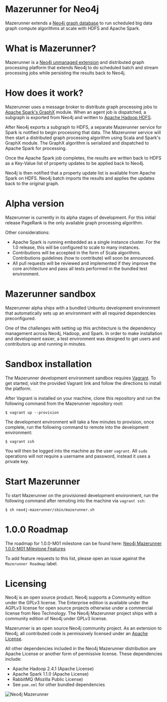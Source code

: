 Mazerunner for Neo4j
================

Mazerunner extends a [Neo4j graph database](http://www.neo4j.com) to run scheduled big data graph compute algorithms at scale with HDFS and Apache Spark.

What is Mazerunner?
================

Mazerunner is a [Neo4j unmanaged extension](http://neo4j.com/docs/stable/server-unmanaged-extensions.html) and distributed graph processing platform that extends Neo4j to do scheduled batch and stream processing jobs while persisting the results back to Neo4j.

How does it work?
================

Mazerunner uses a message broker to distribute graph processing jobs to [Apache Spark's GraphX](https://spark.apache.org/graphx/) module. When an agent job is dispatched, a subgraph is exported from Neo4j and written to [Apache Hadoop HDFS](https://hadoop.apache.org/docs/r2.4.1/hadoop-project-dist/hadoop-hdfs/HdfsUserGuide.html).

After Neo4j exports a subgraph to HDFS, a separate Mazerunner service for Spark is notified to begin processing that data. The Mazerunner service will then start a distributed graph processing algorithm using Scala and Spark's GraphX module. The GraphX algorithm is serialized and dispatched to Apache Spark for processing. 

Once the Apache Spark job completes, the results are written back to HDFS as a Key-Value list of property updates to be applied back to Neo4j.

Neo4j is then notified that a property update list is available from Apache Spark on HDFS. Neo4j batch imports the results and applies the updates back to the original graph.

Alpha version
================

Mazerunner is currently in its alpha stages of development. For this initial release PageRank is the only available graph processing algorithm.

Other considerations:

* Apache Spark is running embedded as a single instance cluster. For the 1.0 release, this will be configured to scale to many instances.
* Contributions will be accepted in the form of Scala algorithms. Contributions guidelines (how to contribute) will soon be announced.
* All pull requests will be reviewed and implemented if they improve the core architecture and pass all tests performed in the bundled test environment.

Mazerunner sandbox
================

Mazerunner alpha ships with a bundled Unbuntu development environment that automatically sets up an environment with all required dependencies preconfigured.

One of the challenges with setting up this architecture is the dependency management across Neo4j, Hadoop, and Spark. In order to make installation and development easier, a test environment was designed to get users and contributors up and running in minutes.

Sandbox installation
================

The Mazerunner development environment sandbox requires [Vagrant](https://docs.vagrantup.com/v2/getting-started/index.html). To get started, visit the provided Vagrant link and follow the directions to install the platform.

After Vagrant is installed on your machine, clone this repository and run the following command from the Mazerunner repository root:

    $ vagrant up --provision

The development environment will take a few minutes to provision, once complete, run the following command to remote into the development environment:

    $ vagrant ssh

You will then be logged into the machine as the user `vagrant`. All `sudo` operations will not require a username and password, instead it uses a private key.

Start Mazerunner
================

To start Mazerunner on the provisioned development environment, run the following command after remoting into the machine via `vagrant ssh`:

    $ sh neo4j-mazerunner/sbin/mazerunner.sh

1.0.0 Roadmap
================

The roadmap for 1.0.0-M01 milestone can be found here: [Neo4j Mazerunner 1.0.0-M01 Milestone Features](https://github.com/kbastani/neo4j-mazerunner/issues/1)

To add feature requests to this list, please open an issue against the `Mazerunner Roadmap` label.

Licensing
================

Neo4j is an open source product. Neo4j supports a Community edition under the GPLv3 license. The Enterprise edition is available under the AGPLv3 license for open source projects otherwise under a commercial license from Neo Technology. The Neo4j Mazerunner project ships with a community edition of Neo4j under GPLv3 license.

Mazerunner is an open source Neo4j community project. As an extension to Neo4j, all contributed code is permissively licensed under an [Apache License](https://github.com/kbastani/neo4j-mazerunner/blob/master/LICENSE).

All other dependencies included in the Neo4j Mazerunner distribution are Apache License or another form of permissive license. These dependencies include:

* Apache Hadoop 2.4.1 (Apache License)
* Apache Spark 1.1.0 (Apache License)
* RabbitMQ (Mozilla Public License)
* See `pom.xml` for other bundled dependencies

![Neo4j Mazerunner](http://i.imgur.com/wCZKXNO.png)
